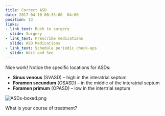 ```yaml
---
title: Correct ASD
date: 2017-04-10 00:33:00 -04:00
position: 13
links:
- link_text: Rush to surgery
  slide: Surgery
- link_text: Prescribe medications
  slide: ASD Medications
- link_text: Schedule periodic check-ups
  slide: Wait and See
---
```


Nice work! Notice the specific locations for ASDs:

* **Sinus venous** (SVASD) – high in the interatrial septum
* **Foramen secundum** (OSASD) – in the middle of the interatrial septum
* **Foramen primum** (OPASD) – low in the intertrial septum

![ASDs-boxed.png](/uploads/ASDs-boxed.png)

What is your course of treatment?